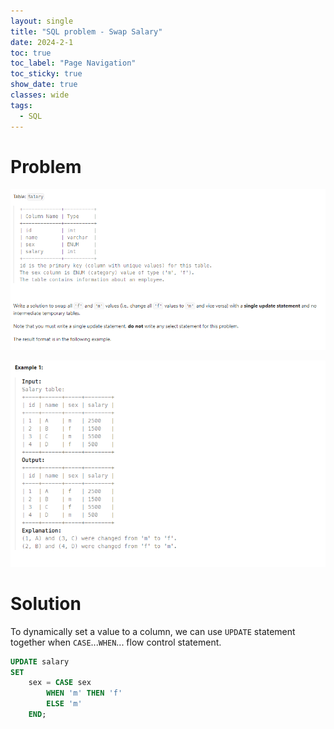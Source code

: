 ```yaml
---
layout: single
title: "SQL problem - Swap Salary"
date: 2024-2-1
toc: true
toc_label: "Page Navigation"
toc_sticky: true
show_date: true
classes: wide
tags:
  - SQL
---
```


# Problem
![prompt1](/assets/images/2024-02-01_11-28-00-prompt-1.png)

![prompt2](/assets/images/2024-02-01_11-28-19-prompt-2.png)

# Solution
To dynamically set a value to a column, we can use `UPDATE` statement together when `CASE`...`WHEN`... flow control statement.
```sql
UPDATE salary
SET
    sex = CASE sex
        WHEN 'm' THEN 'f'
        ELSE 'm'
    END;
```
